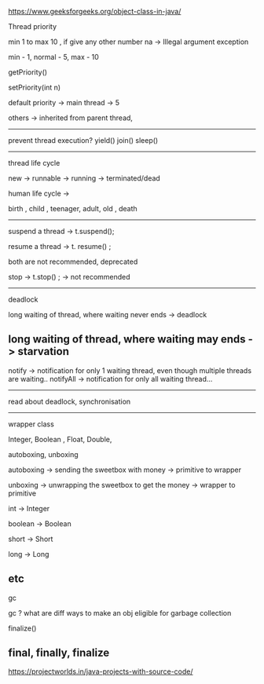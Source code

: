 https://www.geeksforgeeks.org/object-class-in-java/


Thread priority 


min 1 to max 10 , if give any other number na -> Illegal argument exception 

min - 1, normal - 5, max - 10
 
getPriority()

setPriority(int n)

default priority -> main thread -> 5

  others -> inherited from parent thread,  
  
  -----------
  prevent thread execution?
  yield()
  join()
  sleep()
  
  
  -------
  thread life cycle 
  
  new -> runnable -> running -> terminated/dead
  
  human life cycle -> 
  
  birth , child , teenager, adult, old , death 
  
  -------------- 
  
  suspend a thread -> t.suspend();
  
  resume a thread -> t. resume() ; 
  
  both are not recommended, deprecated 
  
  stop -> t.stop() ; -> not recommended
  
  ------------------
  
 deadlock
 
 long waiting of thread, where waiting never ends -> deadlock 
 
  long waiting of thread, where waiting may  ends -> starvation  
  -----------
  notify -> notification for only 1  waiting thread, even though multiple threads are waiting.. 
  notifyAll  -> notification for only all waiting thread...
  
  
  --------------
  
  read about deadlock, synchronisation
  
  ------------------------
  
  
  wrapper class
  
  Integer, Boolean , Float, Double, 
  
  
  autoboxing, unboxing
  
  autoboxing -> sending the sweetbox with money  -> primitive to wrapper
  
  unboxing -> unwrapping  the sweetbox to get the  money  -> wrapper to primitive 
  
  int -> Integer
  
  boolean -> Boolean
  
  short -> Short
  
  long -> Long 
  
  etc
  ---------------
  gc 
  
  gc ? what are diff ways to make an obj eligible for garbage collection 
  
  finalize()
  
  
  final, finally, finalize 
  ------------------------
  
  https://projectworlds.in/java-projects-with-source-code/
  
  
  
  
 
  
  
  
